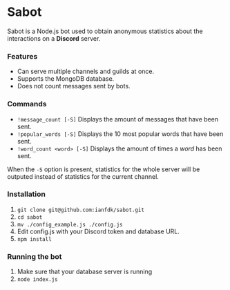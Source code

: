 # Sabot

Sabot is a Node.js bot used to obtain anonymous statistics about the interactions on a **Discord** server.

### Features

* Can serve multiple channels and guilds at once.
* Supports the MongoDB database.
* Does not count messages sent by bots.

### Commands

* ```!message_count [-S]``` Displays the amount of messages that have been sent.
* ```!popular_words [-S]``` Displays the 10 most popular words that have been sent.
* ```!word_count <word> [-S]``` Displays the amount of times a *word* has been sent.

When the ```-S``` option is present, statistics for the whole server will be outputed instead of statistics for the current channel.

### Installation

1. ```git clone git@github.com:ianfdk/sabot.git```
2. ```cd sabot```
3. ```mv ./config_example.js ./config.js```
4. Edit config.js with your Discord token and database URL.
5. ```npm install```

### Running the bot

1. Make sure that your database server is running
2. ```node index.js```

